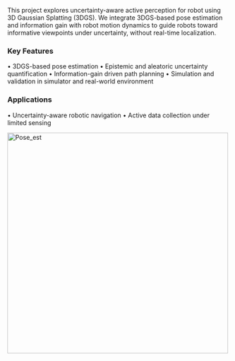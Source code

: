 This project explores uncertainty-aware active perception for robot using 3D Gaussian Splatting (3DGS). We integrate 3DGS-based pose estimation and information gain with robot motion dynamics to guide robots toward informative viewpoints under uncertainty, without real-time localization.

### Key Features
•	3DGS-based pose estimation
•	Epistemic and aleatoric uncertainty quantification
•	Information-gain driven path planning
•	Simulation and validation in simulator and real-world environment

### Applications
•	Uncertainty-aware robotic navigation
•	Active data collection under limited sensing



<img width="500" alt="Pose_est" src="https://github.com/user-attachments/assets/e538fba7-57f5-411d-8d97-347adcbc72ca" />
